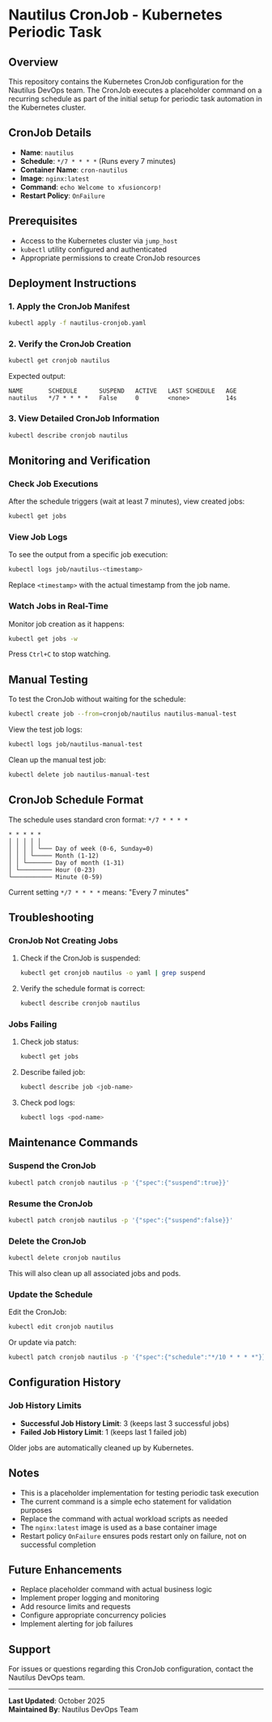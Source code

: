 # Nautilus CronJob - Kubernetes Periodic Task

## Overview

This repository contains the Kubernetes CronJob configuration for the Nautilus DevOps team. The CronJob executes a placeholder command on a recurring schedule as part of the initial setup for periodic task automation in the Kubernetes cluster.

## CronJob Details

- **Name**: `nautilus`
- **Schedule**: `*/7 * * * *` (Runs every 7 minutes)
- **Container Name**: `cron-nautilus`
- **Image**: `nginx:latest`
- **Command**: `echo Welcome to xfusioncorp!`
- **Restart Policy**: `OnFailure`

## Prerequisites

- Access to the Kubernetes cluster via `jump_host`
- `kubectl` utility configured and authenticated
- Appropriate permissions to create CronJob resources

## Deployment Instructions

### 1. Apply the CronJob Manifest

```bash
kubectl apply -f nautilus-cronjob.yaml
```

### 2. Verify the CronJob Creation

```bash
kubectl get cronjob nautilus
```

Expected output:
```
NAME       SCHEDULE      SUSPEND   ACTIVE   LAST SCHEDULE   AGE
nautilus   */7 * * * *   False     0        <none>          14s
```

### 3. View Detailed CronJob Information

```bash
kubectl describe cronjob nautilus
```

## Monitoring and Verification

### Check Job Executions

After the schedule triggers (wait at least 7 minutes), view created jobs:

```bash
kubectl get jobs
```

### View Job Logs

To see the output from a specific job execution:

```bash
kubectl logs job/nautilus-<timestamp>
```

Replace `<timestamp>` with the actual timestamp from the job name.

### Watch Jobs in Real-Time

Monitor job creation as it happens:

```bash
kubectl get jobs -w
```

Press `Ctrl+C` to stop watching.

## Manual Testing

To test the CronJob without waiting for the schedule:

```bash
kubectl create job --from=cronjob/nautilus nautilus-manual-test
```

View the test job logs:

```bash
kubectl logs job/nautilus-manual-test
```

Clean up the manual test job:

```bash
kubectl delete job nautilus-manual-test
```

## CronJob Schedule Format

The schedule uses standard cron format: `*/7 * * * *`

```
* * * * *
│ │ │ │ │
│ │ │ │ └─── Day of week (0-6, Sunday=0)
│ │ │ └───── Month (1-12)
│ │ └─────── Day of month (1-31)
│ └───────── Hour (0-23)
└─────────── Minute (0-59)
```

Current setting `*/7 * * * *` means: "Every 7 minutes"

## Troubleshooting

### CronJob Not Creating Jobs

1. Check if the CronJob is suspended:
   ```bash
   kubectl get cronjob nautilus -o yaml | grep suspend
   ```

2. Verify the schedule format is correct:
   ```bash
   kubectl describe cronjob nautilus
   ```

### Jobs Failing

1. Check job status:
   ```bash
   kubectl get jobs
   ```

2. Describe failed job:
   ```bash
   kubectl describe job <job-name>
   ```

3. Check pod logs:
   ```bash
   kubectl logs <pod-name>
   ```

## Maintenance Commands

### Suspend the CronJob

```bash
kubectl patch cronjob nautilus -p '{"spec":{"suspend":true}}'
```

### Resume the CronJob

```bash
kubectl patch cronjob nautilus -p '{"spec":{"suspend":false}}'
```

### Delete the CronJob

```bash
kubectl delete cronjob nautilus
```

This will also clean up all associated jobs and pods.

### Update the Schedule

Edit the CronJob:
```bash
kubectl edit cronjob nautilus
```

Or update via patch:
```bash
kubectl patch cronjob nautilus -p '{"spec":{"schedule":"*/10 * * * *"}}'
```

## Configuration History

### Job History Limits

- **Successful Job History Limit**: 3 (keeps last 3 successful jobs)
- **Failed Job History Limit**: 1 (keeps last 1 failed job)

Older jobs are automatically cleaned up by Kubernetes.

## Notes

- This is a placeholder implementation for testing periodic task execution
- The current command is a simple echo statement for validation purposes
- Replace the command with actual workload scripts as needed
- The `nginx:latest` image is used as a base container image
- Restart policy `OnFailure` ensures pods restart only on failure, not on successful completion

## Future Enhancements

- Replace placeholder command with actual business logic
- Implement proper logging and monitoring
- Add resource limits and requests
- Configure appropriate concurrency policies
- Implement alerting for job failures

## Support

For issues or questions regarding this CronJob configuration, contact the Nautilus DevOps team.

---

**Last Updated**: October 2025  
**Maintained By**: Nautilus DevOps Team
